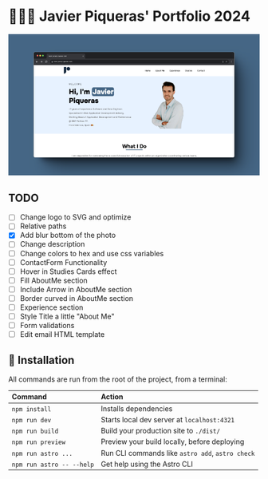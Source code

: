 # 👨🏻‍💻 Javier Piqueras' Portfolio 2024

![Portfolio Screenshot on browser's view mode](/public/screenshot.png)

## TODO
- [ ] Change logo to SVG and optimize
- [ ] Relative paths
- [x] Add blur bottom of the photo
- [ ] Change description
- [ ] Change colors to hex and use css variables
- [ ] ContactForm Functionality
- [ ] Hover in Studies Cards effect
- [ ] Fill AboutMe section
- [ ] Include Arrow in AboutMe section
- [ ] Border curved in AboutMe section
- [ ] Experience section
- [ ] Style Title a little "About Me"
- [ ] Form validations
- [ ] Edit email HTML template

## 🧞 Installation

All commands are run from the root of the project, from a terminal:

| Command                   | Action                                           |
| :------------------------ | :----------------------------------------------- |
| `npm install`             | Installs dependencies                            |
| `npm run dev`             | Starts local dev server at `localhost:4321`      |
| `npm run build`           | Build your production site to `./dist/`          |
| `npm run preview`         | Preview your build locally, before deploying     |
| `npm run astro ...`       | Run CLI commands like `astro add`, `astro check` |
| `npm run astro -- --help` | Get help using the Astro CLI                     |
